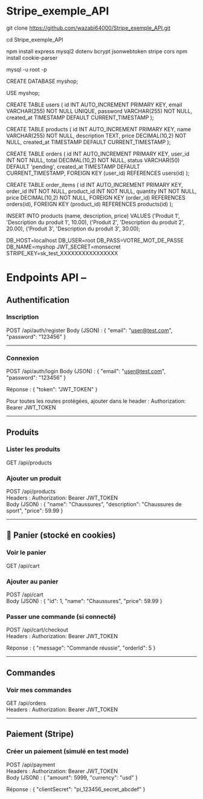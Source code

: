 # Stripe_exemple_API

git clone https://github.com/wazabi64000/Stripe_exemple_API.git

cd  Stripe_exemple_API

 
npm install express mysql2 dotenv bcrypt jsonwebtoken stripe cors
npm install cookie-parser



mysql -u root -p

CREATE DATABASE myshop;

USE myshop;

CREATE TABLE users (
    id INT AUTO_INCREMENT PRIMARY KEY,
    email VARCHAR(255) NOT NULL UNIQUE,
    password VARCHAR(255) NOT NULL,
    created_at TIMESTAMP DEFAULT CURRENT_TIMESTAMP
);


CREATE TABLE products (
    id INT AUTO_INCREMENT PRIMARY KEY,
    name VARCHAR(255) NOT NULL,
    description TEXT,
    price DECIMAL(10,2) NOT NULL,
    created_at TIMESTAMP DEFAULT CURRENT_TIMESTAMP
);


CREATE TABLE orders (
    id INT AUTO_INCREMENT PRIMARY KEY,
    user_id INT NOT NULL,
    total DECIMAL(10,2) NOT NULL,
    status VARCHAR(50) DEFAULT 'pending',
    created_at TIMESTAMP DEFAULT CURRENT_TIMESTAMP,
    FOREIGN KEY (user_id) REFERENCES users(id)
);


CREATE TABLE order_items (
    id INT AUTO_INCREMENT PRIMARY KEY,
    order_id INT NOT NULL,
    product_id INT NOT NULL,
    quantity INT NOT NULL,
    price DECIMAL(10,2) NOT NULL,
    FOREIGN KEY (order_id) REFERENCES orders(id),
    FOREIGN KEY (product_id) REFERENCES products(id)
);


INSERT INTO products (name, description, price) VALUES
('Produit 1', 'Description du produit 1', 10.00),
('Produit 2', 'Description du produit 2', 20.00),
('Produit 3', 'Description du produit 3', 30.00);



DB_HOST=localhost
DB_USER=root
DB_PASS=VOTRE_MOT_DE_PASSE
DB_NAME=myshop
JWT_SECRET=monsecret
STRIPE_KEY=sk_test_XXXXXXXXXXXXXXXX


#  Endpoints API –  

##  Authentification

### Inscription
POST /api/auth/register
Body (JSON) :
{
  "email": "user@test.com",
  "password": "123456"
}

---

### Connexion
POST /api/auth/login
Body (JSON) :
{
  "email": "user@test.com",
  "password": "123456"
}

Réponse :
{
  "token": "JWT_TOKEN"
}

 Pour toutes les routes protégées, ajouter dans le header :
Authorization: Bearer JWT_TOKEN

---

##  Produits

### Lister les produits
GET /api/products

### Ajouter un produit
POST /api/products  
Headers : Authorization: Bearer JWT_TOKEN  
Body (JSON) :
{
  "name": "Chaussures",
  "description": "Chaussures de sport",
  "price": 59.99
}

---

## 🛒 Panier (stocké en cookies)

### Voir le panier
GET /api/cart

### Ajouter au panier
POST /api/cart  
Body (JSON) :
{
  "id": 1,
  "name": "Chaussures",
  "price": 59.99
}

### Passer une commande (si connecté)
POST /api/cart/checkout  
Headers : Authorization: Bearer JWT_TOKEN  

Réponse :
{
  "message": "Commande réussie",
  "orderId": 5
}

---

##  Commandes

### Voir mes commandes
GET /api/orders  
Headers : Authorization: Bearer JWT_TOKEN

---

##  Paiement (Stripe)

### Créer un paiement (simulé en test mode)
POST /api/payment  
Headers : Authorization: Bearer JWT_TOKEN  
Body (JSON) :
{
  "amount": 5999,
  "currency": "usd"
}

Réponse :
{
  "clientSecret": "pi_123456_secret_abcdef"
}


